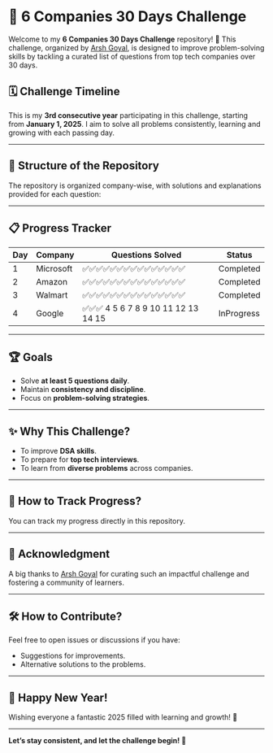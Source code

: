 # 🚀 6 Companies 30 Days Challenge

Welcome to my **6 Companies 30 Days Challenge** repository! 🎯 This challenge, organized by [Arsh Goyal](https://www.linkedin.com/in/arshgoyal/), is designed to improve problem-solving skills by tackling a curated list of questions from top tech companies over 30 days.

## 🗓 Challenge Timeline
This is my **3rd consecutive year** participating in this challenge, starting from **January 1, 2025**. I aim to solve all problems consistently, learning and growing with each passing day.

---

## 📂 Structure of the Repository
The repository is organized company-wise, with solutions and explanations provided for each question:


---

## 📋 Progress Tracker

| Day | Company      | Questions Solved | Status      |
|-----|--------------|------------------|-------------|
| 1   | Microsoft    | ✅✅✅✅✅✅✅✅✅✅✅✅✅✅✅ | Completed |
| 2   | Amazon       | ✅✅✅✅✅✅✅✅✅✅✅✅✅✅✅ | Completed |
| 3   | Walmart      | ✅✅✅✅✅✅✅✅✅✅✅✅✅✅✅ | Completed |
| 4   | Google       | ✅✅✅ 4 5 6 7 8 9 10 11 12 13 14 15 | InProgress|


---

## 🏆 Goals
- Solve **at least 5 questions daily**.
- Maintain **consistency and discipline**.
- Focus on **problem-solving strategies**.

---

## ✨ Why This Challenge?
- To improve **DSA skills**.
- To prepare for **top tech interviews**.
- To learn from **diverse problems** across companies.

---

## 📌 How to Track Progress?
You can track my progress directly in this repository.

---

## 🎉 Acknowledgment
A big thanks to [Arsh Goyal](https://www.linkedin.com/in/arshgoyal/) for curating such an impactful challenge and fostering a community of learners.

---

## 🛠 How to Contribute?
Feel free to open issues or discussions if you have:
- Suggestions for improvements.
- Alternative solutions to the problems.

---

## 🌟 Happy New Year!
Wishing everyone a fantastic 2025 filled with learning and growth! 🚀

---

**Let’s stay consistent, and let the challenge begin! 💪**
